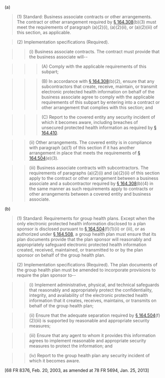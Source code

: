 (a)

> (1) Standard: Business associate contracts or other arrangements. The contract or other arrangement required by [§ 164.308](/hipaa/regulations/164-308-administrative-safeguards/)(b)(3) must meet the requirements of paragraph (a)(2)(i), (a)(2)(ii), or (a)(2)(iii) of this section, as applicable.

> (2) Implementation specifications (Required).

> > (i) Business associate contracts. The contract must provide that the business associate will--

> > > (A) Comply with the applicable requirements of this subpart;
 
> > > (B) In accordance with [§ 164.308](/hipaa/regulations/164-308-administrative-safeguards/)(b)(2), ensure that any subcontractors that create, receive, maintain, or transmit electronic protected health information on behalf of the business associate agree to comply with the applicable requirements of this subpart by entering into a contract or other arrangement that complies with this section; and

> > > &#40;C) Report to the covered entity any security incident of which it becomes aware, including breaches of unsecured protected health information as required by [§ 164.410](/hipaa/regulations/164-410-notification-business-associate/).

> > (ii) Other arrangements. The covered entity is in compliance with paragraph (a)(1) of this section if it has another arrangement in place that meets the requirements of [§ 164.504](/hipaa/regulations/164-504-uses-disclosures-organization/)(e)(3).

> > (iii) Business associate contracts with subcontractors. The requirements of paragraphs (a)(2)(i) and (a)(2)(ii) of this section apply to the contract or other arrangement between a business associate and a subcontractor required by [§ 164.308](/hipaa/regulations/164-308-administrative-safeguards/)(b)(4) in the same manner as such requirements apply to contracts or other arrangements between a covered entity and business associate.

(b)

> (1) Standard: Requirements for group health plans. Except when the only electronic protected health information disclosed to a plan sponsor is disclosed pursuant to [§ 164.504](/hipaa/regulations/164-504-uses-disclosures-organization/)(f)(1)(ii) or (iii), or as authorized under [§ 164.508](/hipaa/regulations/164-508-uses-disclosures-authorization/), a group health plan must ensure that its plan documents provide that the plan sponsor will reasonably and appropriately safeguard electronic protected health information created, received, maintained, or transmitted to or by the plan sponsor on behalf of the group health plan.

> (2) Implementation specifications (Required). The plan documents of the group health plan must be amended to incorporate provisions to require the plan sponsor to--

> > (i) Implement administrative, physical, and technical safeguards that reasonably and appropriately protect the confidentiality, integrity, and availability of the electronic protected health information that it creates, receives, maintains, or transmits on behalf of the group health plan;

> > (ii) Ensure that the adequate separation required by [§ 164.504](/hipaa/regulations/164-504-uses-disclosures-organization/)(f)(2)(iii) is supported by reasonable and appropriate security measures;

> > (iii) Ensure that any agent to whom it provides this information agrees to implement reasonable and appropriate security measures to protect the information; and

> > (iv) Report to the group health plan any security incident of which it becomes aware.

[68 FR 8376, Feb. 20, 2003, as amended at 78 FR 5694, Jan. 25, 2013]
